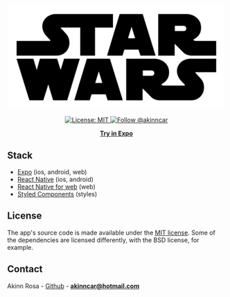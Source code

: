 <p align="center"> 
  <img width="500" src="./assets/header.png" href="https://expostarwars.netlify.com">
</p>

<p align="center"> 
  <a aria-label="" href="/LICENSE" target="_blank">
    <img alt="License: MIT" src="https://img.shields.io/badge/License-MIT-success.svg?style=flat-square&color=33CC12" target="_blank" />
  </a>

  <a aria-label="instagram" href="https://www.instagram.com/akinncar/" target="_blank">
    <img alt="Follow @akinncar" src="https://img.shields.io/twitter/follow/akinncar.svg?style=flat-square&label=Follow%20%40akinncar&logo=INSTAGRAM&logoColor=FFFFFF&labelColor=000&logoWidth=15&color=lightgray" />
  </a>
</p>

<p align="center">
  <a aria-label="try in expo app" href="https://expo.io/@akinncar/expo-star-wars"><b>Try in Expo</b></a>
</p>

## Stack

- [Expo](http://expo.io) (ios, android, web)
- [React Native](http://reactnative.dev/) (ios, android)
- [React Native for web](https://baconbrix.gitbook.io/react-native-web/) (web)
- [Styled Components](https://styled-components.com/) (styles)

## License

The app's source code is made available under the [MIT license](LICENSE). Some of the dependencies are licensed differently, with the BSD license, for example.

## Contact

Akinn Rosa - [Github](https://github.com/akinncar) - **[akinncar@hotmail.com](mailto:akinncar@hotmail.com)**
